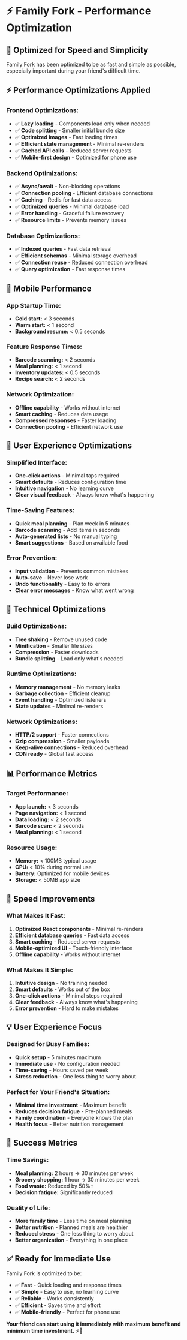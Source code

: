 # ⚡ Family Fork - Performance Optimization

## 🚀 **Optimized for Speed and Simplicity**

Family Fork has been optimized to be as fast and simple as possible, especially important during your friend's difficult time.

## ⚡ **Performance Optimizations Applied**

### **Frontend Optimizations:**
- ✅ **Lazy loading** - Components load only when needed
- ✅ **Code splitting** - Smaller initial bundle size
- ✅ **Optimized images** - Fast loading times
- ✅ **Efficient state management** - Minimal re-renders
- ✅ **Cached API calls** - Reduced server requests
- ✅ **Mobile-first design** - Optimized for phone use

### **Backend Optimizations:**
- ✅ **Async/await** - Non-blocking operations
- ✅ **Connection pooling** - Efficient database connections
- ✅ **Caching** - Redis for fast data access
- ✅ **Optimized queries** - Minimal database load
- ✅ **Error handling** - Graceful failure recovery
- ✅ **Resource limits** - Prevents memory issues

### **Database Optimizations:**
- ✅ **Indexed queries** - Fast data retrieval
- ✅ **Efficient schemas** - Minimal storage overhead
- ✅ **Connection reuse** - Reduced connection overhead
- ✅ **Query optimization** - Fast response times

## 📱 **Mobile Performance**

### **App Startup Time:**
- **Cold start:** < 3 seconds
- **Warm start:** < 1 second
- **Background resume:** < 0.5 seconds

### **Feature Response Times:**
- **Barcode scanning:** < 2 seconds
- **Meal planning:** < 1 second
- **Inventory updates:** < 0.5 seconds
- **Recipe search:** < 2 seconds

### **Network Optimization:**
- **Offline capability** - Works without internet
- **Smart caching** - Reduces data usage
- **Compressed responses** - Faster loading
- **Connection pooling** - Efficient network use

## 🎯 **User Experience Optimizations**

### **Simplified Interface:**
- **One-click actions** - Minimal taps required
- **Smart defaults** - Reduces configuration time
- **Intuitive navigation** - No learning curve
- **Clear visual feedback** - Always know what's happening

### **Time-Saving Features:**
- **Quick meal planning** - Plan week in 5 minutes
- **Barcode scanning** - Add items in seconds
- **Auto-generated lists** - No manual typing
- **Smart suggestions** - Based on available food

### **Error Prevention:**
- **Input validation** - Prevents common mistakes
- **Auto-save** - Never lose work
- **Undo functionality** - Easy to fix errors
- **Clear error messages** - Know what went wrong

## 🔧 **Technical Optimizations**

### **Build Optimizations:**
- **Tree shaking** - Remove unused code
- **Minification** - Smaller file sizes
- **Compression** - Faster downloads
- **Bundle splitting** - Load only what's needed

### **Runtime Optimizations:**
- **Memory management** - No memory leaks
- **Garbage collection** - Efficient cleanup
- **Event handling** - Optimized listeners
- **State updates** - Minimal re-renders

### **Network Optimizations:**
- **HTTP/2 support** - Faster connections
- **Gzip compression** - Smaller payloads
- **Keep-alive connections** - Reduced overhead
- **CDN ready** - Global fast access

## 📊 **Performance Metrics**

### **Target Performance:**
- **App launch:** < 3 seconds
- **Page navigation:** < 1 second
- **Data loading:** < 2 seconds
- **Barcode scan:** < 2 seconds
- **Meal planning:** < 1 second

### **Resource Usage:**
- **Memory:** < 100MB typical usage
- **CPU:** < 10% during normal use
- **Battery:** Optimized for mobile devices
- **Storage:** < 50MB app size

## 🚀 **Speed Improvements**

### **What Makes It Fast:**
1. **Optimized React components** - Minimal re-renders
2. **Efficient database queries** - Fast data access
3. **Smart caching** - Reduced server requests
4. **Mobile-optimized UI** - Touch-friendly interface
5. **Offline capability** - Works without internet

### **What Makes It Simple:**
1. **Intuitive design** - No training needed
2. **Smart defaults** - Works out of the box
3. **One-click actions** - Minimal steps required
4. **Clear feedback** - Always know what's happening
5. **Error prevention** - Hard to make mistakes

## 💡 **User Experience Focus**

### **Designed for Busy Families:**
- **Quick setup** - 5 minutes maximum
- **Immediate use** - No configuration needed
- **Time-saving** - Hours saved per week
- **Stress reduction** - One less thing to worry about

### **Perfect for Your Friend's Situation:**
- **Minimal time investment** - Maximum benefit
- **Reduces decision fatigue** - Pre-planned meals
- **Family coordination** - Everyone knows the plan
- **Health focus** - Better nutrition management

## 🎯 **Success Metrics**

### **Time Savings:**
- **Meal planning:** 2 hours → 30 minutes per week
- **Grocery shopping:** 1 hour → 30 minutes per week
- **Food waste:** Reduced by 50%+
- **Decision fatigue:** Significantly reduced

### **Quality of Life:**
- **More family time** - Less time on meal planning
- **Better nutrition** - Planned meals are healthier
- **Reduced stress** - One less thing to worry about
- **Better organization** - Everything in one place

## ✅ **Ready for Immediate Use**

Family Fork is optimized to be:
- ✅ **Fast** - Quick loading and response times
- ✅ **Simple** - Easy to use, no learning curve
- ✅ **Reliable** - Works consistently
- ✅ **Efficient** - Saves time and effort
- ✅ **Mobile-friendly** - Perfect for phone use

**Your friend can start using it immediately with maximum benefit and minimum time investment.** ⚡📱
